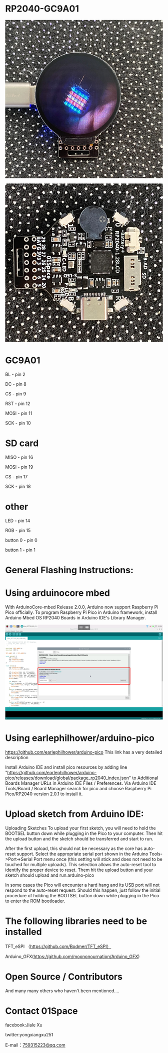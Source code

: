 # RP2040-GC9A01

![image](https://github.com/01Space/RP2040-GC9A01/blob/main/image/2.jpg)

![image](https://github.com/01Space/RP2040-GC9A01/blob/main/image/4.jpg)

# GC9A01

 BL   - pin 2
 
 DC   - pin 8
 
 CS   - pin 9
 
 RST  - pin 12
 
 MOSI - pin 11
 
 SCK  - pin 10

 # SD card 

 MISO - pin 16
 
 MOSI - pin 19
 
 CS   - pin 17
 
 SCK  - pin 18
 
 # other
 
 LED  - pin 14
 
 RGB  - pin 15 
 
 button 0 - pin 0
 
 button 1 - pin 1
 

# General Flashing Instructions:

# Using arduinocore mbed

With ArduinoCore-mbed Release 2.0.0, Arduino now support Raspberry Pi Pico officially. To program Raspberry Pi Pico in Arduino framework, install Arduino Mbed OS RP2040 Boards in Arduino IDE's Library Manager.

![image](https://github.com/01Space/RP2040-0.42LCD/blob/main/image/Arduino%20Mbed%20OS%20RP2040%20Boards.jpg)

# Using earlephilhower/arduino-pico
https://github.com/earlephilhower/arduino-pico This link has a very detailed description

Install Arduino IDE and install pico resources by adding line "https://github.com/earlephilhower/arduino-pico/releases/download/global/package_rp2040_index.json" to Additional Boards Manager URLs in Arduino IDE Files / Preferences.
Via Arduino IDE Tools/Board / Board Manager search for pico and choose Raspberry Pi Pico/RP2040 version 2.0.1 to install it.

# Upload sketch from Arduino IDE:

Uploading Sketches
To upload your first sketch, you will need to hold the BOOTSEL button down while plugging in the Pico to your computer. Then hit the upload button and the sketch should be transferred and start to run.

After the first upload, this should not be necessary as the core has auto-reset support. Select the appropriate serial port shown in the Arduino Tools->Port->Serial Port menu once (this setting will stick and does not need to be touched for multiple uploads). This selection allows the auto-reset tool to identify the proper device to reset. Them hit the upload button and your sketch should upload and run.arduino-pico

In some cases the Pico will encounter a hard hang and its USB port will not respond to the auto-reset request. Should this happen, just follow the initial procedure of holding the BOOTSEL button down while plugging in the Pico to enter the ROM bootloader.

# The following libraries need to be installed

TFT_eSPI （https://github.com/Bodmer/TFT_eSPI）

Arduino_GFX(https://github.com/moononournation/Arduino_GFX)

# Open Source / Contributors



And many many others who haven't been mentioned....



# Contact 01Space
facebook:Jiale Xu

twitter:yongxiangxu251

E-mail：759315223@qq.com
